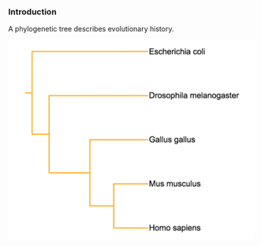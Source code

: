 ### Introduction

A phylogenetic tree describes evolutionary history.

<img src="img/intro.png" width="500" />
